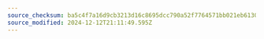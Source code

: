 ```yaml
---
source_checksum: ba5c4f7a16d9cb3213d16c8695dcc790a52f7764571bb021eb6130493719da2b
source_modified: 2024-12-12T21:11:49.595Z
---
```


